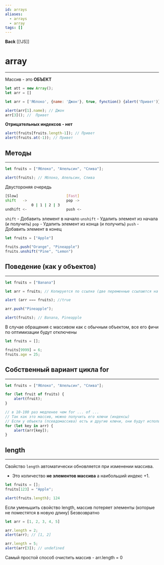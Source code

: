 ```yaml
---
id: arrays
aliases:
  - arrays
  - array
tags: []
---
```

**Back**
    [[!JS]]

# array
---
Массив - это **ОБЪЕКТ**

```js
let att = new Array();
let arr = []
```
```js
let arr = ['Яблоко', {name: 'Джон'}, true, fynction() {alert('Привет')}]

alert(arr[1].name); // Джон
arr[3](); //  Привет
```
**Отрицательных индексов - нет**
```js
alert(fruits[fruits.length-1]); // Привет
alert(fruits.at(-1)); // Привет
```

## Методы
---
```js
let fruits = ["Яблоко", "Апельсин", "Слива"];

alert(fruits); // Яблоко, Апельсин, Слива
```

Двустороняя очередь
```bash
[Slow]                      [Fast]
shift   ->                  pop ->
            0 | 1 | 2 | 3
undhift <-                  push <-
```
`shift` - Добавить элемент в начало
`unshift` - Удалить элемент из начала (и получить)
`pop` - Удалить элемент из конца (и получить)
`push` - Добавить элемент в конец
```js
let fruits = ["Apple"]

fruits.push("Orange", "Pineapple")
fruits.unshift("Pine", "Lemon")
```

## Поведение (как у объектов)
---
```js
let fruits = ["Banana"]

let arr = fruits; // Копируется по ссылке (две переменные ссылаются на один и тот же объект)

alert (arr === fruits); //true

arr.push("Pineapple");

alert(fruits); // Banana, Pineapple
```

В случае обращения с массивом как с обычным объектом, все его фичи по оптимизации будут отключены

```js
let fruits = [];

fruits[9999] = 6;
fruits.age = 25;
```

## Собственный вариант цикла for
---
```js
let fruits = ["Яблоко", "Апельсин", "Слива"];

for (let fruit of fruits) {
    alert(fruit);
}

// в 10-100 раз медленее чем for ... of ...
// Так как это массив, можно получить его ключи (индексы)
// Если у объекта (псевдомассива) есть и другие ключи, они будут использованы
for (let key in arr) {
    alert(arr[key]);
}
```

## length
---
Свойство `length` автоматически обновляется при изменении массива.
- Это количество **не элементов массива** а наибольший индекс +1.
```js
let fruits = [];
fruits[123] = "Apple";

alert(fruits.length); 124
```
Если уменьшить свойство length, массив потеряет элементы (которые не поместятся в новую длину) Безвозвратно
```js
let arr = [1, 2, 3, 4, 5]

arr.length = 2;
alert(arr); // [1, 2]

arr.length = 5;
alert(arr[3]); // undefined
```
Самый простой способ очистить массив - arr.length = 0


